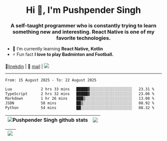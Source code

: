 <h1 align="center">Hi 👋, I'm Pushpender Singh</h1>
<h3 align="center">A self-taught programmer who is constantly trying to learn something new and interesting. React Native is one of my favorite technologies.</h3>

- 🌱 I’m currently learning **React Native, Kotlin**
- ⚡ Fun fact **I love to play Badminton and Football.**

👔[linekdin](https://www.linkedin.com/in/pushpender-singh-240061202/) | 📧 [mail](mailto:pushpendersingh694@gmail.com) | 
<a href="https://github.com/pushpender-singh-ap/pushpender-singh-ap">
    <img src="https://komarev.com/ghpvc/?username=pushpender-singh-ap&style=for-the-badge">
</a>


---

<!--START_SECTION:waka-->

```txt
From: 15 August 2025 - To: 22 August 2025

Lua             2 hrs 33 mins   █████▓░░░░░░░░░░░░░░░░░░░   23.31 %
TypeScript      2 hrs 32 mins   █████▓░░░░░░░░░░░░░░░░░░░   23.06 %
Markdown        1 hr 26 mins    ███▒░░░░░░░░░░░░░░░░░░░░░   13.08 %
JSON            58 mins         ██▒░░░░░░░░░░░░░░░░░░░░░░   08.92 %
Python          54 mins         ██░░░░░░░░░░░░░░░░░░░░░░░   08.32 %
```

<!--END_SECTION:waka-->


| <a><img align="center" src="https://github-readme-stats-iota-ecru-15.vercel.app/api?username=pushpender-singh-ap&show_icons=true&include_all_commits=true&theme=buefy&hide_border=true" alt="Pushpender Singh github stats" /></a> | <a><img align="center" src="https://github-readme-stats-iota-ecru-15.vercel.app/api/top-langs/?username=pushpender-singh-ap&layout=compact&theme=buefy&hide_border=true" /></a> |
| ------------- | ------------- |

| <a> <img align="left" src="https://github-readme-streak-stats.herokuapp.com/?user=pushpender-singh-ap" /></br> </a> |
| ------------- |
